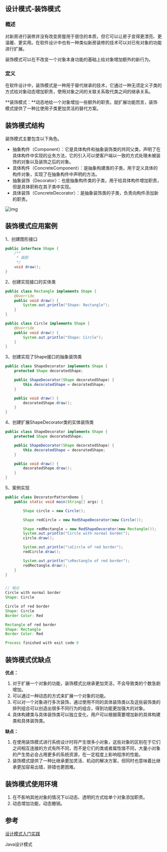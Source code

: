 ## 设计模式-装饰模式

### 概述

 对新房进行装修并没有改变房屋用于居住的本质，但它可以让房子变得更漂亮、更温暖、更实用。在软件设计中也有一种类似新房装修的技术可以对已有对象的功能进行扩展。

装饰模式可以在不改变一个对象本身功能的基础上给对象增加额外的新行为。

### 定义

在软件设计中，装饰模式是一种用于替代继承的技术，它通过一种无须定义子类的方式给对象动态增加职责，使用对象之间的关联关系取代类之间的继承关系。

**装饰模式：**动态地给一个对象增加一些额外的职责。就扩展功能而言，装饰模式提供了一种比使用子类更加灵活的替代方案。

## 装饰模式结构

装饰模式主要包含以下角色。

- 抽象构件（Component）：它是具体构件和抽象装饰类的共同父类，声明了在具体构件中实现的业务方法，它的引入可以使客户端以一致的方式处理未被装饰的对象以及装饰之后的对象。
- 具体构件（ConcreteComponent）：是抽象构建类的子类，用于定义具体的构件对象，实现了在抽象构件中声明的方法。
- 抽象装饰（Decorator）：也是抽象构件类的子类，用于给具体构件增加职责，但是具体职称在其子类中实现。
- 具体装饰（ConcreteDecorator）：是抽象装饰类的子类，负责向构件添加新的职责。



![img](https://blog-1300853183.cos.ap-chengdu.myqcloud.com/img/f339ee3adeeb6c21b2a37f00b5554f97.png)

## 装饰模式应用案例

1、创建图形接口

```java
public interface Shape {
    /**
     * 画图
     */
    void draw();
}
```

2、创建实现接口的实体类

```java
public class Rectangle implements Shape {
    @Override
    public void draw() {
        System.out.println("Shape: Rectangle");
    }
}
```

```java
public class Circle implements Shape {
    @Override
    public void draw() {
        System.out.println("Shape: Circle");
    }
}
```

3、创建实现了Shape接口的抽象装饰类

```java
public class ShapeDecorator implements Shape {
    protected Shape decoratedShape;

    public ShapeDecorator(Shape decoratedShape) {
        this.decoratedShape = decoratedShape;
    }

    public void draw() {
        decoratedShape.draw();
    }
}

```

4、创建扩展ShapeDecorator类的实体装饰类

```java
public class ShapeDecorator implements Shape {
    protected Shape decoratedShape;

    public ShapeDecorator(Shape decoratedShape) {
        this.decoratedShape = decoratedShape;
    }

    public void draw() {
        decoratedShape.draw();
    }
}
```

5、案例实现

```java
public class DecoratorPatternDemo {
    public static void main(String[] args) {

        Shape circle = new Circle();

        Shape redCircle = new RedShapeDecorator(new Circle());

        Shape redRectangle = new RedShapeDecorator(new Rectangle());
        System.out.println("Circle with normal border");
        circle.draw();

        System.out.println("\nCircle of red border");
        redCircle.draw();

        System.out.println("\nRectangle of red border");
        redRectangle.draw();
    }
}


// 输出
Circle with normal border
Shape: Circle

Circle of red border
Shape: Circle
Border Color: Red

Rectangle of red border
Shape: Rectangle
Border Color: Red

Process finished with exit code 0

```

## 装饰模式优缺点

**优点：**

1. 对于扩展一个对象的功能，装饰模式比继承更加灵活，不会导致类的个数急剧增加。
2. 可以通过一种动态的方式来扩展一个对象的功能。
3. 可以对一个对象进行多次装饰，通过使用不同的具体装饰类以及这些装饰类的排列组合可以创造出很多不同行为的组合，得到功能更加强大的对象。
4. 具体构建类与具体装饰类可以独立变化，用户可以根据需要增加新的具体构建类和具体装饰类。

**缺点：**

1. 在使用装饰模式进行系统设计时将产生很多小对象，这些对象的区别在于它们之间相互连接的方式有所不同，而不是它们的类或者属性值不同，大量小对象的产生势必会占用更多的系统资源，在一定程度上影响程序的性能。
2. 装饰模式提供了一种比继承更加灵活、机动的解决方案，但同时也意味着比继承更加容易出错，排错也更困难。

## 装饰模式使用环境

1. 在不影响其他对象的情况下以动态、透明的方式给单个对象添加职责。
2. 动态增加功能，动态撤销。

## 参考

[设计模式入门实践](https://www.cmsblogs.com/article/1407700152680058880)

Java设计模式